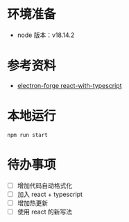 # 环境准备

- node 版本：v18.14.2


# 参考资料
- [electron-forge react-with-typescript](https://www.electronforge.io/guides/framework-integration/react-with-typescript)


# 本地运行
```shell
npm run start
```

# 待办事项
- [ ] 增加代码自动格式化
- [ ] 加入 react + typescript
- [ ] 增加热更新
- [ ] 使用 react 的新写法